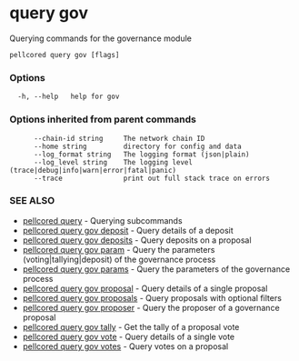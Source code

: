 # query gov

Querying commands for the governance module

```
pellcored query gov [flags]
```

### Options

```
  -h, --help   help for gov
```

### Options inherited from parent commands

```
      --chain-id string     The network chain ID
      --home string         directory for config and data 
      --log_format string   The logging format (json|plain) 
      --log_level string    The logging level (trace|debug|info|warn|error|fatal|panic) 
      --trace               print out full stack trace on errors
```

### SEE ALSO

* [pellcored query](pellcored_query.md)	 - Querying subcommands
* [pellcored query gov deposit](pellcored_query_gov_deposit.md)	 - Query details of a deposit
* [pellcored query gov deposits](pellcored_query_gov_deposits.md)	 - Query deposits on a proposal
* [pellcored query gov param](pellcored_query_gov_param.md)	 - Query the parameters (voting|tallying|deposit) of the governance process
* [pellcored query gov params](pellcored_query_gov_params.md)	 - Query the parameters of the governance process
* [pellcored query gov proposal](pellcored_query_gov_proposal.md)	 - Query details of a single proposal
* [pellcored query gov proposals](pellcored_query_gov_proposals.md)	 - Query proposals with optional filters
* [pellcored query gov proposer](pellcored_query_gov_proposer.md)	 - Query the proposer of a governance proposal
* [pellcored query gov tally](pellcored_query_gov_tally.md)	 - Get the tally of a proposal vote
* [pellcored query gov vote](pellcored_query_gov_vote.md)	 - Query details of a single vote
* [pellcored query gov votes](pellcored_query_gov_votes.md)	 - Query votes on a proposal

